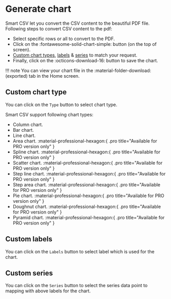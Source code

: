 # Generate chart

Smart CSV let you convert the CSV content to the beautiful PDF file.
Following steps to convert CSV content to the pdf:

- Select specific rows or all to convert to the PDF.
- Click on the :fontawesome-solid-chart-simple: button (on the top of screen).
- [Custom chart types](#custom-chart-type), [labels](#custom-labels) & [series](#custom-series) to match your request.
- Finally, click on the :octicons-download-16: button to save the chart.

!!! note
    You can view your chart file in the :material-folder-download: (exported) tab in the Home screen.

## Custom chart type
You can click on the `Type` button to select chart type.

Smart CSV support following chart types:

- Column chart.
- Bar chart.
- Line chart.
- Area chart. :material-professional-hexagon:{ .pro title="Available for PRO version only" }
- Spline chart. :material-professional-hexagon:{ .pro title="Available for PRO version only" }
- Scatter chart. :material-professional-hexagon:{ .pro title="Available for PRO version only" }
- Step line chart. :material-professional-hexagon:{ .pro title="Available for PRO version only" }
- Step area chart. :material-professional-hexagon:{ .pro title="Available for PRO version only" }
- Pie chart. :material-professional-hexagon:{ .pro title="Available for PRO version only" }
- Doughnut chart. :material-professional-hexagon:{ .pro title="Available for PRO version only" }
- Pyramid chart. :material-professional-hexagon:{ .pro title="Available for PRO version only" }

## Custom labels
You can click on the `Labels` button to select label which is used for the chart.

## Custom series
You can click on the `Series` button to select the series data point to mapping with above labels for the chart.

